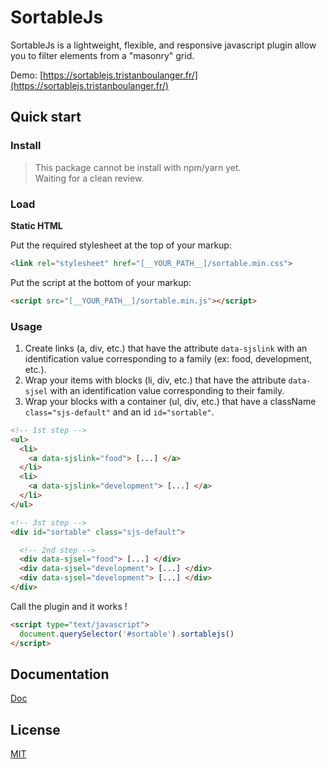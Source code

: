 # SortableJs

SortableJs is a lightweight, flexible, and responsive javascript plugin allow you to filter elements from a "masonry" grid.

Demo: [https://sortablejs.tristanboulanger.fr/](https://sortablejs.tristanboulanger.fr/)

## Quick start
### Install
> This package cannot be install with npm/yarn yet.
> <br>
> Waiting for a clean review.

### Load
**Static HTML**

Put the required stylesheet at the top of your markup:

```html
<link rel="stylesheet" href="[__YOUR_PATH__]/sortable.min.css">
```

Put the script at the bottom of your markup:

```html
<script src="[__YOUR_PATH__]/sortable.min.js"></script>
```

### Usage
1. Create links (a, div, etc.) that have the attribute `data-sjslink` with an identification value corresponding to a family (ex: food, development, etc.).
2. Wrap your items with blocks (li, div, etc.) that have the attribute `data-sjsel` with an identification value corresponding to their family.
3. Wrap your blocks with a container (ul, div, etc.) that have a className `class="sjs-default"` and an id `id="sortable"`.


```html
<!-- 1st step -->
<ul>
  <li>
    <a data-sjslink="food"> [...] </a>
  </li>
  <li>
    <a data-sjslink="development"> [...] </a>
  </li>
</ul>

<!-- 3st step -->
<div id="sortable" class="sjs-default">

  <!-- 2nd step -->
  <div data-sjsel="food"> [...] </div>
  <div data-sjsel="development"> [...] </div>
  <div data-sjsel="development"> [...] </div>
</div>
```

Call the plugin and it works !

```html
<script type="text/javascript">
  document.querySelector('#sortable').sortablejs()
</script>
```

## Documentation
[Doc](https://github.com/TristanBlg/sortableJs/blob/master/docs/OPTIONS.md)

## License
[MIT](https://github.com/TristanBlg/sortableJs/blob/master/LICENSE.md)